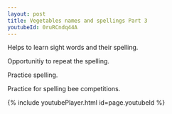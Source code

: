 ```yaml
---
layout: post
title: Vegetables names and spellings Part 3
youtubeId: 0ruRCndq44A
---
```

 
 
Helps to learn sight words and their spelling.

Opportunitiy to repeat the spelling. 

Practice spelling. 
 
Practice for spelling bee competitions. 
 
{% include youtubePlayer.html id=page.youtubeId %}
 
 

